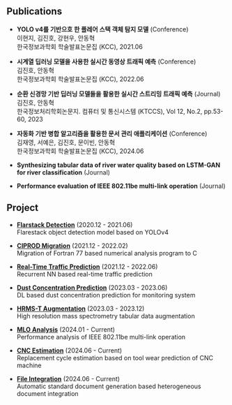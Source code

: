 ## Publications
* **YOLO v4를 기반으호 한 플레어 스택 객체 탐지 모델** (Conference)  
  이현지, 김진호, 강현우, 안동혁  
  한국정보과학회 학술발표논문집 (KCC), 2021.06  

* **시계열 딥러닝 모델을 사용한 실시간 동영상 트래픽 예측** (Conference)  
  김진호, 안동혁  
  한국정보과학회 학술발표논문집 (KCC), 2022.06  

* **순환 신경망 기반 딥러닝 모델들을 활용한 실시간 스트리밍 트래픽 예측** (Journal)  
  김진호, 안동혁  
  한국정보처리학회논문지. 컴퓨터 및 통신시스템 (KTCCS), Vol 12, No.2, pp.53-60, 2023  

* **자동화 기반 병합 알고리즘을 활용한 문서 관리 애플리케이션** (Conference)  
  김재영, 서예은, 김진호, 문이빈, 안동혁  
  한국정보과학회 학술발표논문집 (KCC), 2024.06  

* **Synthesizing tabular data of river water quality based on LSTM-GAN for river classification** (Journal)  

* **Performance evaluation of IEEE 802.11be multi-link operation** (Journal)  

## Project

* [**Flarstack Detection**](https://github.com/violet0929/CIPROD) (2020.12 - 2021.06)  
  Flarestack object detection model based on YOLOv4  
  
* [**CIPROD Migration**](https://github.com/violet0929/CIPROD) (2021.12 - 2022.02)  
  Migration of Fortran 77 based numerical analysis program to C  

* [**Real-Time Traffic Prediction**](https://github.com/violet0929/CIPROD) (2021.12 - 2022.06)  
  Recurrent NN based real-time traffic prediction  

* [**Dust Concentration Prediction**](https://github.com/violet0929/CIPROD) (2023.03 - 2023.06)  
  DL based dust concentration prediction for monitoring system   

* [**HRMS-T Augmentation**](https://github.com/violet0929/CIPROD) (2023.03 - 2023.12)  
  High resolution mass spectrometry tabular data augmentation  

* [**MLO Analysis**](https://github.com/violet0929/CIPROD) (2024.01 - Current)  
  Performance analysis of IEEE 802.11be multi-link operation  

* [**CNC Estimation**](https://github.com/violet0929/CIPROD) (2024.06 - Current)  
  Replacement cycle estimation based on tool wear prediction of CNC machine  
  
* [**File Integration**](https://github.com/violet0929/CIPROD) (2024.06 - Current)    
  Automatic standard document generation based heterogeneous document integration  
